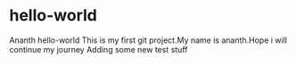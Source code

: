 # hello-world
Ananth hello-world
This is my first git project.My name is ananth.Hope i will continue my journey
Adding some new test stuff
